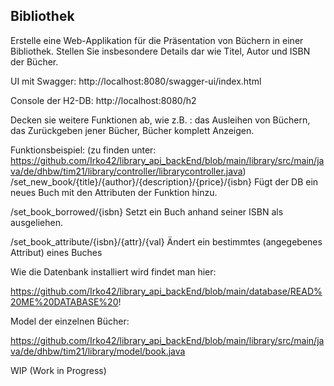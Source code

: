 Bibliothek
---
Erstelle eine Web-Applikation für die Präsentation von Büchern in einer Bibliothek. Stellen Sie insbesondere Details dar wie Titel, Autor und ISBN der Bücher.

UI mit Swagger:         http://localhost:8080/swagger-ui/index.html

Console der H2-DB:      http://localhost:8080/h2

Decken sie weitere Funktionen ab, wie z.B. : das Ausleihen von Büchern, das Zurückgeben jener Bücher, Bücher komplett Anzeigen.

Funktionsbeispiel:
(zu finden unter: https://github.com/Irko42/library_api_backEnd/blob/main/library/src/main/java/de/dhbw/tim21/library/controller/librarycontroller.java)
/set_new_book/{title}/{author}/{description}/{price}/{isbn} Fügt der DB ein neues Buch mit den Attributen der Funktion hinzu.

/set_book_borrowed/{isbn} Setzt ein Buch anhand seiner ISBN als ausgeliehen.

/set_book_attribute/{isbn}/{attr}/{val} Ändert ein bestimmtes (angegebenes Attribut) eines Buches

Wie die Datenbank installiert wird findet man hier: 

https://github.com/Irko42/library_api_backEnd/blob/main/database/READ%20ME%20DATABASE%20!

Model der einzelnen Bücher:

https://github.com/Irko42/library_api_backEnd/blob/main/library/src/main/java/de/dhbw/tim21/library/model/book.java

WIP 
(Work in Progress)
